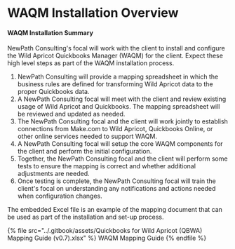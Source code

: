 # WAQM Installation Overview



#### WAQM Installation Summary

NewPath Consulting's focal will work with the client to install and configure the Wild Apricot Quickbooks Manager (WAQM) for the client. Expect these high level steps as part of the WAQM installation process.

1. NewPath Consulting will provide a mapping spreadsheet in which the business rules are defined for transforming Wild Apricot data to the proper Quickbooks data.
2. A NewPath Consulting focal will meet with the client and review existing usage of Wild Apricot and Quickbooks. The mapping spreadsheet will be reviewed and updated as needed.
3. The NewPath Consulting focal and the client will work jointly to establish connections from Make.com to Wild Apricot, Quickbooks Online, or other online services needed to support WAQM.
4. A NewPath Consulting focal will setup the core WAQM components for the client and perform the initial configuration.
5. Together, the NewPath Consulting focal and the client will perform some tests to ensure the mapping is correct and whether additional adjustments are needed.
6. Once testing is complete, the NewPath Consulting focal will train the client's focal on understanding any notifications and actions needed when configuration changes.

The embedded Excel file is an example of the mapping document that can be used as part of the installation and set-up process.

{% file src="../.gitbook/assets/Quickbooks for Wild Apricot (QBWA) Mapping Guide (v0.7).xlsx" %}
WAQM Mapping Guide
{% endfile %}
